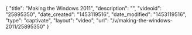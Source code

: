 {
    "title": "Making the Windows 2011",
    "description": "",
    "videoid": "25895350",
    "date_created": "1453119516",
    "date_modified": "1453119516",
    "type": "captivate",
    "layout": "video",
    "url": "\/v\/making-the-windows-2011\/25895350"
}
